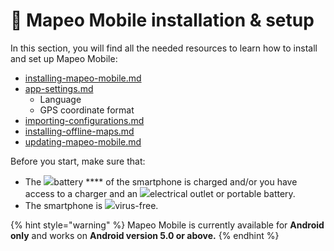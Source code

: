 # 📱 Mapeo Mobile installation & setup

In this section, you will find all the needed resources to learn how to install and set up Mapeo Mobile:&#x20;

* [installing-mapeo-mobile.md](mapeo-mobile-implementation/installing-mapeo-mobile.md "mention")
* [app-settings.md](mapeo-mobile-implementation/app-settings.md "mention")
  * Language
  * GPS coordinate format
* [importing-configurations.md](mapeo-mobile-implementation/importing-configurations.md "mention")
* [installing-offline-maps.md](mapeo-mobile-implementation/installing-offline-maps.md "mention")
* [updating-mapeo-mobile.md](mapeo-mobile-implementation/updating-mapeo-mobile.md "mention")



Before you start, make sure that:&#x20;

* The ![](../../.gitbook/assets/Battery\_icon.png)battery **** of the smartphone is charged and/or you have access to a charger and an ![](../../.gitbook/assets/plug.png)electrical outlet or portable battery.&#x20;
* The smartphone is ![](../../.gitbook/assets/virus\_free\_bug\_free\_icon.png)virus-free.&#x20;

{% hint style="warning" %}
Mapeo Mobile is currently available for **Android only** and works on **Android version 5.0 or above.**
{% endhint %}

